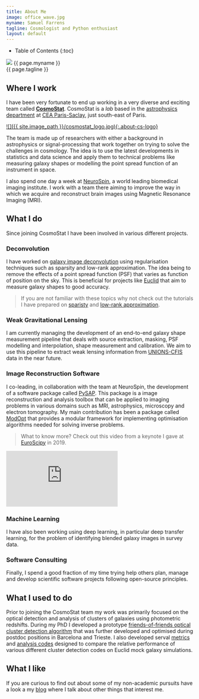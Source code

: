 ```yaml
---
title: About Me
image: office_wave.jpg
myname: Samuel Farrens
tagline: Cosmologist and Python enthusiast
layout: default
---
```


* Table of Contents
{:toc}

<div class="about-image-container">
  <img src="{{ site.image_path }}/{{ page.image }}" class="about-image">
  <span class="about-name">{{ page.myname }}</span><br>
  <span class="about-tag">{{ page.tagline }}</span><br>
</div>

## Where I work

I have been very fortunate to end up working in a very diverse and exciting team called **[CosmoStat](http://www.cosmostat.org/)**. CosmoStat is a *lab* based in the [astrophysics department](http://irfu.cea.fr/dap/en/index.php) at [CEA Paris-Saclay](http://www.cea.fr), just south-east of Paris.

[![]({{ site.image_path }}/cosmostat_logo.jpg){:.about-cs-logo}](http://www.cosmostat.org/)

The team is made up of researchers with either a background in astrophysics or signal-processing that work together on trying to solve the challenges in cosmology. The idea is to use the latest developments in statistics and data science and apply them to technical problems like measuring galaxy shapes or modelling the point spread function of an instrument in space.

I also spend one day a week at [NeuroSpin](http://joliot.cea.fr/drf/joliot/Pages/Entites_de_recherche/NeuroSpin.aspx), a world leading biomedical imaging institute. I work with a team there aiming to improve the way in which we acquire and reconstruct brain images using Magnetic Resonance Imaging (MRI).

## What I do

Since joining CosmoStat I have been involved in various different projects.

### Deconvolution

I have worked on [galaxy image deconvolution](/pub/2017/03/17/deconvolution.html) using regularisation techniques such as sparsity and low-rank approximation. The idea being to remove the effects of a point spread function (PSF) that varies as function of position on the sky. This is beneficial for projects like [Euclid](https://www.euclid-ec.org/) that aim to measure galaxy shapes to good accuracy.

> If you are not familiar with these topics why not check out the tutorials I have prepared on [sparisty](/tutor/2020/02/29/ada-sparsity.html) and [low-rank approximation](/tutor/2020/02/29/low-rank.html).

### Weak Gravitational Lensing

I am currently managing the development of an end-to-end galaxy shape measurement pipeline that deals with source extraction, masking, PSF modelling and interpolation, shape measurement and calibration. We aim to use this pipeline to extract weak lensing information from [UNIONS-CFIS](http://www.cfht.hawaii.edu/Science/CFIS/) data in the near future.

### Image Reconstruction Software

I co-leading, in collaboration with the team at NeuroSpin, the development of a software package called [PySAP](/soft/2020/02/29/pysap.html). This package is a image reconstruction and analysis toolbox that can be applied to imaging problems in various domains such as MRI, astrophysics, microscopy and electron tomography. My main contribution has been a package called [ModOpt](/soft/2020/02/29/modopt.html) that provides a modular framework for implementing optimisation algorithms needed for solving inverse problems.

> What to know more? Check out this video from a keynote I gave at [EuroScipy](https://www.euroscipy.org/) in 2019.

<div class="about-iframe-container">
  <iframe src="https://www.youtube.com/embed/AktERyTXww0" frameborder="0" allowfullscreen
    class="about-iframe"></iframe>
</div>

### Machine Learning

I have also been working using deep learning, in particular deep transfer learning, for the problem of identifying blended galaxy images in survey data.

### Software Consulting

Finally, I spend a good fraction of my time trying help others plan, manage and develop scientific software projects following open-source principles.

## What I used to do

Prior to joining the CosmoStat team my work was primarily focused on the optical detection and analysis of clusters of galaxies using photometric redshifts. During my PhD I developed a prototype [friends-of-friends optical cluster detection algorithm](/soft/2020/02/29/sfof.html) that was further developed and optimised during postdoc positions in Barcelona and Trieste. I also developed serval [metrics](/soft/2020/02/29/pycymatch.html) and [analysis codes](/soft/2020/02/29/cluster_profile.html) designed to compare the relative performance of various different cluster detection codes on Euclid mock galaxy simulations.

## What I like

If you are curious to find out about some of my non-academic pursuits have a look a my [blog](/blog.html) where I talk about other things that interest me.
